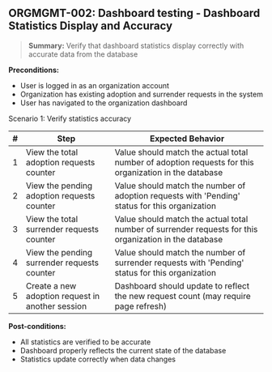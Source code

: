 ## **ORGMGMT-002:** Dashboard testing - Dashboard Statistics Display and Accuracy  

> **Summary:** Verify that dashboard statistics display correctly with accurate data from the database  <br>

**Preconditions:**
- User is logged in as an organization account
- Organization has existing adoption and surrender requests in the system
- User has navigated to the organization dashboard

Scenario 1: Verify statistics accuracy

 | \# | Step | Expected Behavior | 
 |----|------|-------------------| 
 | 1 | View the total adoption requests counter | Value should match the actual total number of adoption requests for this organization in the database | 
 | 2 | View the pending adoption requests counter | Value should match the number of adoption requests with 'Pending' status for this organization | 
 | 3 | View the total surrender requests counter | Value should match the actual total number of surrender requests for this organization in the database | 
 | 4 | View the pending surrender requests counter | Value should match the number of surrender requests with 'Pending' status for this organization |
 | 5 | Create a new adoption request in another session | Dashboard should update to reflect the new request count (may require page refresh) |

**Post-conditions:**
- All statistics are verified to be accurate
- Dashboard properly reflects the current state of the database
- Statistics update correctly when data changes
